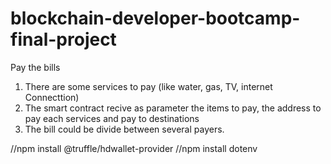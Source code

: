 # blockchain-developer-bootcamp-final-project

Pay the bills
1. There are some services to pay (like water, gas, TV, internet Connecttion)
2. The smart contract recive as parameter the items to pay, the address to pay each services and pay to destinations
3. The bill could be divide between several payers.

//npm install @truffle/hdwallet-provider
//npm install dotenv


